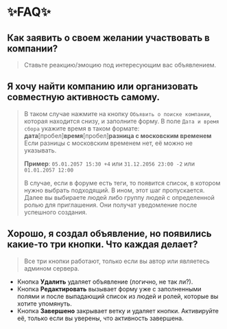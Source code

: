 # :sparkles:FAQ:sparkles:
## Как заявить о своем желании участвовать в компании?
> Ставьте реакцию/эмоцию под интересующим вас объявлением.
## Я хочу найти компанию или организовать совместную активность самому.
> В таком случае нажмите на кнопку `Объявить о поиске компании`, которая находится снизу, и заполните форму. 
> В поле `Дата и время сбора` укажите время в таком формате: **дата**[пробел]**время**[пробел]**разница с московским временем**
> Если разницы с московским временем нет, её можно не указывать.
> 
> **Пример**: `05.01.2057 15:30 +4` или `31.12.2056 23:00 -2` или `01.01.2057 12:00`
> 
> В случае, если в форуме есть теги, то появится список, в котором нужно выбрать подходящий. В ином, этот шаг пропускается.
> Далее вы выбираете людей либо группу людей с определенной ролью для приглашения. Они получат уведомление после успешного создания.
## Хорошо, я создал объявление, но появились какие-то три кнопки. Что каждая делает?
> Все три кнопки работают, только если вы автор или являетесь админом сервера.
* Кнопка **Удалить** удаляет объявление (логично, не так ли?).
* Кнопка **Редактировать** вызывает форму уже с заполненными полями и после выпадающий список из людей и ролей, которые вы хотите упомянуть.
* Кнопка **Завершено** закрывает ветку и удаляет кнопки. Активируйте её, только если вы уверены, что активность завершена.